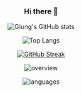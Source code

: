<div align="center">

### Hi there 👋

![Giung's GitHub stats](https://github-readme-stats.vercel.app/api?username=inandout-kr&show_icons=true&theme=tokyonight)


![Top Langs](https://github-readme-stats.vercel.app/api/top-langs/?username=inandout-kr&layout=compact&theme=tokyonight)

  
 [![GitHub Streak](https://streak-stats.demolab.com/?user=inandout-kr&theme=dark)](https://git.io/streak-stats)
  
  
![overview](https://raw.githubusercontent.com/inandout-kr/github-stats/master/generated/overview.svg#gh-dark-mode-only)
  
 
![languages](https://raw.githubusercontent.com/inandout-kr/github-stats/master/generated/languages.svg#gh-dark-mode-only)

  
  
  
<!--
**inandout-kr/inandout-kr** is a ✨ _special_ ✨ repository because its `README.md` (this file) appears on your GitHub profile.

Here are some ideas to get you started:

- 🔭 I’m currently working on ...
- 🌱 I’m currently learning ...
- 👯 I’m looking to collaborate on ...
- 🤔 I’m looking for help with ...
- 💬 Ask me about ...
- 📫 How to reach me: ...
- 😄 Pronouns: ...
- ⚡ Fun fact: ...
-->

  
  </div>
